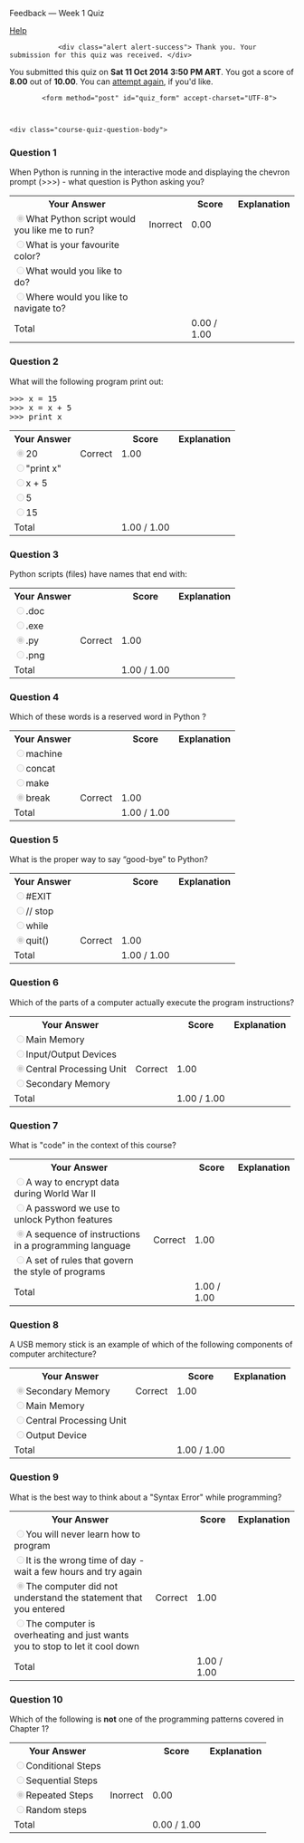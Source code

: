 Feedback — Week 1 Quiz  </span>
  
  <a class="coursera-reporter-link" title="Click here if you're experiencing technical problems or found errors in the course materials." target="_blank" href="https://class.coursera.org/pythonlearn-003/help/quizzes?url=https%3A%2F%2Fclass.coursera.org%2Fpythonlearn-003%2Fquiz%2Ffeedback%3Fsig_reload%3D1%26submission_id%3D17270">
     Help
  </a>
</h2>


<a data-coursera-admin-helpwidget-link="" rel="help" href="https://class.coursera.org/mooc/help/quiz" title="Quiz documentation" style="display:none;">Learn more</a>




                <div class="alert alert-success"> Thank you. Your submission for this quiz was received. </div>
    


<p class="course-quiz-feedback"> You submitted this quiz on <strong>Sat 11 Oct 2014  3:50 PM ART</strong>. You got a score of <strong>8.00</strong> out of <strong>10.00</strong>. You can <a href="https://class.coursera.org/pythonlearn-003/quiz/start?quiz_id=221">attempt again</a>, if you'd like.</p>


            <form method="post" id="quiz_form" accept-charset="UTF-8">
    
    
    
    <div class="course-quiz-question-body">
<h3 class="course-quiz-question-number">Question 1</h3>
<div dir="auto" class="course-quiz-question-text">When Python is running in the interactive mode and displaying the chevron prompt (&gt;&gt;&gt;) - what question is Python asking you?
</div>
<div dir="auto" class="course-quiz-options"></div>
<table class="table">
<tbody><tr>
<th>Your Answer</th>
<th></th>
<th>Score</th>
<th>Explanation</th>
</tr>
<tr data-randomizable-option="data-randomizable-option">
<td class="course-quiz-student-answer" dir="auto">
<input dir="auto" class="course-quiz-input" name="answer[e131c20d3fe435dd804701063744e096][]" id="gensym_54397c1de9f9a" value="51542d1050c3ba9dd943f34a65f72baa" checked="" disabled="" type="radio">What Python script would you like me to run?</td>
<td><span class="course-quiz-answer-incorrect" title="Incorrect" alt="Incorrect"><span class="icon-remove" alt="Incorrect"><span class="accessible-text-for-reader">Inorrect</span></span></span></td>
<td>0.00</td>
<td></td>
</tr>
<tr data-randomizable-option="data-randomizable-option">
<td class="course-quiz-student-answer" dir="auto">
<input dir="auto" class="course-quiz-input" name="answer[e131c20d3fe435dd804701063744e096][]" id="gensym_54397c1deadf3" value="02e4ad999eff6009106059dc7fc2268b" disabled="" type="radio">What is your favourite color?</td>
<td></td>
<td></td>
<td></td>
</tr>
<tr data-randomizable-option="data-randomizable-option">
<td class="course-quiz-student-answer" dir="auto">
<input dir="auto" class="course-quiz-input" name="answer[e131c20d3fe435dd804701063744e096][]" id="gensym_54397c1deb6d6" value="ca8abadec5a89633fdf48818d1578409" disabled="" type="radio">What would you like to do?</td>
<td></td>
<td></td>
<td></td>
</tr>
<tr data-randomizable-option="data-randomizable-option">
<td class="course-quiz-student-answer" dir="auto">
<input dir="auto" class="course-quiz-input" name="answer[e131c20d3fe435dd804701063744e096][]" id="gensym_54397c1debf1c" value="c46baedf431eb36eaa63889171fd3ff7" disabled="" type="radio">Where would you like to navigate to?</td>
<td></td>
<td></td>
<td></td>
</tr>
<tr>
<td>Total</td>
<td></td>
<td>0.00 / 1.00</td>
<td></td>
</tr>
</tbody></table>
</div><div class="course-quiz-question-body">
<h3 class="course-quiz-question-number">Question 2</h3>
<div dir="auto" class="course-quiz-question-text">What will the following program print out:
<pre>&gt;&gt;&gt; x = 15
&gt;&gt;&gt; x = x + 5
&gt;&gt;&gt; print x
</pre>
</div>
<div dir="auto" class="course-quiz-options"></div>
<table class="table">
<tbody><tr>
<th>Your Answer</th>
<th></th>
<th>Score</th>
<th>Explanation</th>
</tr>
<tr data-randomizable-option="data-randomizable-option">
<td class="course-quiz-student-answer" dir="auto">
<input dir="auto" class="course-quiz-input" name="answer[1d3ffa6ef020fa9956b1e5b15b64e418][]" id="gensym_54397c1defd86" value="ecec5f0cbeac40521a3aeef66e0c7ef9" checked="" disabled="" type="radio">20</td>
<td><span class="course-quiz-answer-correct" title="Correct" alt="Correct"><span class="icon-ok" alt="Correct"><span class="accessible-text-for-reader">Correct</span></span></span></td>
<td>1.00</td>
<td></td>
</tr>
<tr data-randomizable-option="data-randomizable-option">
<td class="course-quiz-student-answer" dir="auto">
<input dir="auto" class="course-quiz-input" name="answer[1d3ffa6ef020fa9956b1e5b15b64e418][]" id="gensym_54397c1df0c7d" value="5f69d3a98da6cc62897da54de2c8cc35" disabled="" type="radio">"print x"</td>
<td></td>
<td></td>
<td></td>
</tr>
<tr data-randomizable-option="data-randomizable-option">
<td class="course-quiz-student-answer" dir="auto">
<input dir="auto" class="course-quiz-input" name="answer[1d3ffa6ef020fa9956b1e5b15b64e418][]" id="gensym_54397c1df14bb" value="f3260554daa9444e676ce70e55857198" disabled="" type="radio">x + 5</td>
<td></td>
<td></td>
<td></td>
</tr>
<tr data-randomizable-option="data-randomizable-option">
<td class="course-quiz-student-answer" dir="auto">
<input dir="auto" class="course-quiz-input" name="answer[1d3ffa6ef020fa9956b1e5b15b64e418][]" id="gensym_54397c1df1cc2" value="44ba1de7d7c009a8a29db8109fb16cfe" disabled="" type="radio">5</td>
<td></td>
<td></td>
<td></td>
</tr>
<tr data-randomizable-option="data-randomizable-option">
<td class="course-quiz-student-answer" dir="auto">
<input dir="auto" class="course-quiz-input" name="answer[1d3ffa6ef020fa9956b1e5b15b64e418][]" id="gensym_54397c1df24fd" value="6087bb614753d7d36fd5a008e65cb2f9" disabled="" type="radio">15</td>
<td></td>
<td></td>
<td></td>
</tr>
<tr>
<td>Total</td>
<td></td>
<td>1.00 / 1.00</td>
<td></td>
</tr>
</tbody></table>
</div><div class="course-quiz-question-body">
<h3 class="course-quiz-question-number">Question 3</h3>
<div dir="auto" class="course-quiz-question-text">Python scripts (files) have names that end with:</div>
<div dir="auto" class="course-quiz-options"></div>
<table class="table">
<tbody><tr>
<th>Your Answer</th>
<th></th>
<th>Score</th>
<th>Explanation</th>
</tr>
<tr data-randomizable-option="data-randomizable-option">
<td class="course-quiz-student-answer" dir="auto">
<input dir="auto" class="course-quiz-input" name="answer[5e5e186bf083d262cf99ed9d149f1ba5][]" id="gensym_54397c1e025f3" value="0f890b11e05bfc9c4dba2bc15949636d" disabled="" type="radio">.doc</td>
<td></td>
<td></td>
<td></td>
</tr>
<tr data-randomizable-option="data-randomizable-option">
<td class="course-quiz-student-answer" dir="auto">
<input dir="auto" class="course-quiz-input" name="answer[5e5e186bf083d262cf99ed9d149f1ba5][]" id="gensym_54397c1e02e18" value="f2bfac7e097752e4fe52708c5a432bc4" disabled="" type="radio">.exe</td>
<td></td>
<td></td>
<td></td>
</tr>
<tr data-randomizable-option="data-randomizable-option">
<td class="course-quiz-student-answer" dir="auto">
<input dir="auto" class="course-quiz-input" name="answer[5e5e186bf083d262cf99ed9d149f1ba5][]" id="gensym_54397c1e036f2" value="29227c4db665a013ff648eada9ee8533" checked="" disabled="" type="radio">.py</td>
<td><span class="course-quiz-answer-correct" title="Correct" alt="Correct"><span class="icon-ok" alt="Correct"><span class="accessible-text-for-reader">Correct</span></span></span></td>
<td>1.00</td>
<td></td>
</tr>
<tr data-randomizable-option="data-randomizable-option">
<td class="course-quiz-student-answer" dir="auto">
<input dir="auto" class="course-quiz-input" name="answer[5e5e186bf083d262cf99ed9d149f1ba5][]" id="gensym_54397c1e045f4" value="cce71264c085ddc30ca5fcaf58256c46" disabled="" type="radio">.png</td>
<td></td>
<td></td>
<td></td>
</tr>
<tr>
<td>Total</td>
<td></td>
<td>1.00 / 1.00</td>
<td></td>
</tr>
</tbody></table>
</div><div class="course-quiz-question-body">
<h3 class="course-quiz-question-number">Question 4</h3>
<div dir="auto" class="course-quiz-question-text">Which of these words is a reserved word in Python ?</div>
<div dir="auto" class="course-quiz-options"></div>
<table class="table">
<tbody><tr>
<th>Your Answer</th>
<th></th>
<th>Score</th>
<th>Explanation</th>
</tr>
<tr data-randomizable-option="data-randomizable-option">
<td class="course-quiz-student-answer" dir="auto">
<input dir="auto" class="course-quiz-input" name="answer[dc570457fd303514c236eacae0682d0f][]" id="gensym_54397c1e084f9" value="6d2cbeb863a348da189622a081f0834a" disabled="" type="radio">machine</td>
<td></td>
<td></td>
<td></td>
</tr>
<tr data-randomizable-option="data-randomizable-option">
<td class="course-quiz-student-answer" dir="auto">
<input dir="auto" class="course-quiz-input" name="answer[dc570457fd303514c236eacae0682d0f][]" id="gensym_54397c1e08f45" value="166420350890fc573b250ed8685449f5" disabled="" type="radio">concat</td>
<td></td>
<td></td>
<td></td>
</tr>
<tr data-randomizable-option="data-randomizable-option">
<td class="course-quiz-student-answer" dir="auto">
<input dir="auto" class="course-quiz-input" name="answer[dc570457fd303514c236eacae0682d0f][]" id="gensym_54397c1e097aa" value="d954736ff39b22f08be23cb033dba1e1" disabled="" type="radio">make</td>
<td></td>
<td></td>
<td></td>
</tr>
<tr data-randomizable-option="data-randomizable-option">
<td class="course-quiz-student-answer" dir="auto">
<input dir="auto" class="course-quiz-input" name="answer[dc570457fd303514c236eacae0682d0f][]" id="gensym_54397c1e0a0d8" value="cccb49df819914d592e5010f58a6d9a8" checked="" disabled="" type="radio">break</td>
<td><span class="course-quiz-answer-correct" title="Correct" alt="Correct"><span class="icon-ok" alt="Correct"><span class="accessible-text-for-reader">Correct</span></span></span></td>
<td>1.00</td>
<td></td>
</tr>
<tr>
<td>Total</td>
<td></td>
<td>1.00 / 1.00</td>
<td></td>
</tr>
</tbody></table>
</div><div class="course-quiz-question-body">
<h3 class="course-quiz-question-number">Question 5</h3>
<div dir="auto" class="course-quiz-question-text">What is the proper way to say “good-bye” to Python?</div>
<div dir="auto" class="course-quiz-options"></div>
<table class="table">
<tbody><tr>
<th>Your Answer</th>
<th></th>
<th>Score</th>
<th>Explanation</th>
</tr>
<tr data-randomizable-option="data-randomizable-option">
<td class="course-quiz-student-answer" dir="auto">
<input dir="auto" class="course-quiz-input" name="answer[267a50a9a5d965c5b86e9df7a3037793][]" id="gensym_54397c1e0e272" value="a885954e0594f534f82b2513daa12796" disabled="" type="radio">#EXIT
</td>
<td></td>
<td></td>
<td></td>
</tr>
<tr data-randomizable-option="data-randomizable-option">
<td class="course-quiz-student-answer" dir="auto">
<input dir="auto" class="course-quiz-input" name="answer[267a50a9a5d965c5b86e9df7a3037793][]" id="gensym_54397c1e0eb6f" value="07365b2e4a09da09dff41758b04b4b86" disabled="" type="radio">// stop
</td>
<td></td>
<td></td>
<td></td>
</tr>
<tr data-randomizable-option="data-randomizable-option">
<td class="course-quiz-student-answer" dir="auto">
<input dir="auto" class="course-quiz-input" name="answer[267a50a9a5d965c5b86e9df7a3037793][]" id="gensym_54397c1e0f531" value="c6d6908bbd79060d79dd4844e3b7d71f" disabled="" type="radio">while</td>
<td></td>
<td></td>
<td></td>
</tr>
<tr data-randomizable-option="data-randomizable-option">
<td class="course-quiz-student-answer" dir="auto">
<input dir="auto" class="course-quiz-input" name="answer[267a50a9a5d965c5b86e9df7a3037793][]" id="gensym_54397c1e0feae" value="e83a88ace82ff6c79cf5a69792980442" checked="" disabled="" type="radio">quit()</td>
<td><span class="course-quiz-answer-correct" title="Correct" alt="Correct"><span class="icon-ok" alt="Correct"><span class="accessible-text-for-reader">Correct</span></span></span></td>
<td>1.00</td>
<td></td>
</tr>
<tr>
<td>Total</td>
<td></td>
<td>1.00 / 1.00</td>
<td></td>
</tr>
</tbody></table>
</div><div class="course-quiz-question-body">
<h3 class="course-quiz-question-number">Question 6</h3>
<div dir="auto" class="course-quiz-question-text">Which of the parts of a computer actually execute the program instructions?</div>
<div dir="auto" class="course-quiz-options"></div>
<table class="table">
<tbody><tr>
<th>Your Answer</th>
<th></th>
<th>Score</th>
<th>Explanation</th>
</tr>
<tr data-randomizable-option="data-randomizable-option">
<td class="course-quiz-student-answer" dir="auto">
<input dir="auto" class="course-quiz-input" name="answer[fae43a3af55ebc0d44154bc74986d836][]" id="gensym_54397c1e14132" value="129b4a1c1c6c629a55be4a79ac91f520" disabled="" type="radio">Main Memory</td>
<td></td>
<td></td>
<td></td>
</tr>
<tr data-randomizable-option="data-randomizable-option">
<td class="course-quiz-student-answer" dir="auto">
<input dir="auto" class="course-quiz-input" name="answer[fae43a3af55ebc0d44154bc74986d836][]" id="gensym_54397c1e14a24" value="ca1dc7835d38b5195c1ffcbbf2f444b7" disabled="" type="radio">Input/Output Devices</td>
<td></td>
<td></td>
<td></td>
</tr>
<tr data-randomizable-option="data-randomizable-option">
<td class="course-quiz-student-answer" dir="auto">
<input dir="auto" class="course-quiz-input" name="answer[fae43a3af55ebc0d44154bc74986d836][]" id="gensym_54397c1e152a5" value="36fe92a2884040c77ea79fed75717142" checked="" disabled="" type="radio">Central Processing Unit</td>
<td><span class="course-quiz-answer-correct" title="Correct" alt="Correct"><span class="icon-ok" alt="Correct"><span class="accessible-text-for-reader">Correct</span></span></span></td>
<td>1.00</td>
<td></td>
</tr>
<tr data-randomizable-option="data-randomizable-option">
<td class="course-quiz-student-answer" dir="auto">
<input dir="auto" class="course-quiz-input" name="answer[fae43a3af55ebc0d44154bc74986d836][]" id="gensym_54397c1e163e6" value="de91289cd48fe21d4e41fbfc34bdbd1f" disabled="" type="radio">Secondary Memory</td>
<td></td>
<td></td>
<td></td>
</tr>
<tr>
<td>Total</td>
<td></td>
<td>1.00 / 1.00</td>
<td></td>
</tr>
</tbody></table>
</div><div class="course-quiz-question-body">
<h3 class="course-quiz-question-number">Question 7</h3>
<div dir="auto" class="course-quiz-question-text">What is "code" in the context of this course?</div>
<div dir="auto" class="course-quiz-options"></div>
<table class="table">
<tbody><tr>
<th>Your Answer</th>
<th></th>
<th>Score</th>
<th>Explanation</th>
</tr>
<tr data-randomizable-option="data-randomizable-option">
<td class="course-quiz-student-answer" dir="auto">
<input dir="auto" class="course-quiz-input" name="answer[42066d8630419bf678a7e438dd14d8c0][]" id="gensym_54397c1e19c16" value="401f5f67ae32279c8439cf50a6cce316" disabled="" type="radio">A way to encrypt data during World War II</td>
<td></td>
<td></td>
<td></td>
</tr>
<tr data-randomizable-option="data-randomizable-option">
<td class="course-quiz-student-answer" dir="auto">
<input dir="auto" class="course-quiz-input" name="answer[42066d8630419bf678a7e438dd14d8c0][]" id="gensym_54397c1e1a499" value="53f2d5df35884c1df40e3ca8256801ff" disabled="" type="radio">A password we use to unlock Python features</td>
<td></td>
<td></td>
<td></td>
</tr>
<tr data-randomizable-option="data-randomizable-option">
<td class="course-quiz-student-answer" dir="auto">
<input dir="auto" class="course-quiz-input" name="answer[42066d8630419bf678a7e438dd14d8c0][]" id="gensym_54397c1e1ad23" value="e20a946a49f621dd0da2468c2c3a7451" checked="" disabled="" type="radio">A sequence of instructions in a programming language</td>
<td><span class="course-quiz-answer-correct" title="Correct" alt="Correct"><span class="icon-ok" alt="Correct"><span class="accessible-text-for-reader">Correct</span></span></span></td>
<td>1.00</td>
<td></td>
</tr>
<tr data-randomizable-option="data-randomizable-option">
<td class="course-quiz-student-answer" dir="auto">
<input dir="auto" class="course-quiz-input" name="answer[42066d8630419bf678a7e438dd14d8c0][]" id="gensym_54397c1e1ba17" value="bfcb6eb0435241261107b8d7b666d68b" disabled="" type="radio">A set of rules that govern the style of programs</td>
<td></td>
<td></td>
<td></td>
</tr>
<tr>
<td>Total</td>
<td></td>
<td>1.00 / 1.00</td>
<td></td>
</tr>
</tbody></table>
</div><div class="course-quiz-question-body">
<h3 class="course-quiz-question-number">Question 8</h3>
<div dir="auto" class="course-quiz-question-text">A USB memory stick is an example of which of the following components of computer architecture?</div>
<div dir="auto" class="course-quiz-options"></div>
<table class="table">
<tbody><tr>
<th>Your Answer</th>
<th></th>
<th>Score</th>
<th>Explanation</th>
</tr>
<tr data-randomizable-option="data-randomizable-option">
<td class="course-quiz-student-answer" dir="auto">
<input dir="auto" class="course-quiz-input" name="answer[f70dbda3a9005a2d9be50cf34d27ba72][]" id="gensym_54397c1e1fd97" value="7eb6f1c5bfac79af473029d5243ecef8" checked="" disabled="" type="radio">Secondary Memory</td>
<td><span class="course-quiz-answer-correct" title="Correct" alt="Correct"><span class="icon-ok" alt="Correct"><span class="accessible-text-for-reader">Correct</span></span></span></td>
<td>1.00</td>
<td></td>
</tr>
<tr data-randomizable-option="data-randomizable-option">
<td class="course-quiz-student-answer" dir="auto">
<input dir="auto" class="course-quiz-input" name="answer[f70dbda3a9005a2d9be50cf34d27ba72][]" id="gensym_54397c1e20e38" value="0beac064e0e0b477862f52e19d77565d" disabled="" type="radio">Main Memory</td>
<td></td>
<td></td>
<td></td>
</tr>
<tr data-randomizable-option="data-randomizable-option">
<td class="course-quiz-student-answer" dir="auto">
<input dir="auto" class="course-quiz-input" name="answer[f70dbda3a9005a2d9be50cf34d27ba72][]" id="gensym_54397c1e2177e" value="d1f7573f4b5b93f07cf427a14d9ec9b7" disabled="" type="radio">Central Processing Unit</td>
<td></td>
<td></td>
<td></td>
</tr>
<tr data-randomizable-option="data-randomizable-option">
<td class="course-quiz-student-answer" dir="auto">
<input dir="auto" class="course-quiz-input" name="answer[f70dbda3a9005a2d9be50cf34d27ba72][]" id="gensym_54397c1e21fe2" value="ed02797740e154e309a12790e144ef87" disabled="" type="radio">Output Device</td>
<td></td>
<td></td>
<td></td>
</tr>
<tr>
<td>Total</td>
<td></td>
<td>1.00 / 1.00</td>
<td></td>
</tr>
</tbody></table>
</div><div class="course-quiz-question-body">
<h3 class="course-quiz-question-number">Question 9</h3>
<div dir="auto" class="course-quiz-question-text">What is the best way to think about a "Syntax Error" while programming?</div>
<div dir="auto" class="course-quiz-options"></div>
<table class="table">
<tbody><tr>
<th>Your Answer</th>
<th></th>
<th>Score</th>
<th>Explanation</th>
</tr>
<tr data-randomizable-option="data-randomizable-option">
<td class="course-quiz-student-answer" dir="auto">
<input dir="auto" class="course-quiz-input" name="answer[29d07aea6ccc983243dd42e1edcbc23c][]" id="gensym_54397c1e25d38" value="34272d3ae3976978c83ab5b24da31500" disabled="" type="radio">You will never learn how to program</td>
<td></td>
<td></td>
<td></td>
</tr>
<tr data-randomizable-option="data-randomizable-option">
<td class="course-quiz-student-answer" dir="auto">
<input dir="auto" class="course-quiz-input" name="answer[29d07aea6ccc983243dd42e1edcbc23c][]" id="gensym_54397c1e26617" value="69717ac84c7d54d67108e49da19a3c47" disabled="" type="radio">It is the wrong time of day - wait a few hours and try again</td>
<td></td>
<td></td>
<td></td>
</tr>
<tr data-randomizable-option="data-randomizable-option">
<td class="course-quiz-student-answer" dir="auto">
<input dir="auto" class="course-quiz-input" name="answer[29d07aea6ccc983243dd42e1edcbc23c][]" id="gensym_54397c1e26ea9" value="69a77da90a95340a61c53c3e89d8768b" checked="" disabled="" type="radio">The computer did not understand the statement that you entered</td>
<td><span class="course-quiz-answer-correct" title="Correct" alt="Correct"><span class="icon-ok" alt="Correct"><span class="accessible-text-for-reader">Correct</span></span></span></td>
<td>1.00</td>
<td></td>
</tr>
<tr data-randomizable-option="data-randomizable-option">
<td class="course-quiz-student-answer" dir="auto">
<input dir="auto" class="course-quiz-input" name="answer[29d07aea6ccc983243dd42e1edcbc23c][]" id="gensym_54397c1e27d9e" value="dbce44ce6545e7b723e54ea9bb4722b9" disabled="" type="radio">The computer is overheating and just wants you to stop to let it cool down</td>
<td></td>
<td></td>
<td></td>
</tr>
<tr>
<td>Total</td>
<td></td>
<td>1.00 / 1.00</td>
<td></td>
</tr>
</tbody></table>
</div><div class="course-quiz-question-body">
<h3 class="course-quiz-question-number">Question 10</h3>
<div dir="auto" class="course-quiz-question-text">Which of the following is <b>not</b> one of the programming patterns covered in Chapter 1?</div>
<div dir="auto" class="course-quiz-options"></div>
<table class="table">
<tbody><tr>
<th>Your Answer</th>
<th></th>
<th>Score</th>
<th>Explanation</th>
</tr>
<tr data-randomizable-option="data-randomizable-option">
<td class="course-quiz-student-answer" dir="auto">
<input dir="auto" class="course-quiz-input" name="answer[3107dab43f66ff516f557e0fce16b479][]" id="gensym_54397c1e2befc" value="5e4c89fc62fabfcc9f8505e9ef5f3a9b" disabled="" type="radio">Conditional Steps</td>
<td></td>
<td></td>
<td></td>
</tr>
<tr data-randomizable-option="data-randomizable-option">
<td class="course-quiz-student-answer" dir="auto">
<input dir="auto" class="course-quiz-input" name="answer[3107dab43f66ff516f557e0fce16b479][]" id="gensym_54397c1e2c7ac" value="97d5a7ea5e89b2d667884e38356494e8" disabled="" type="radio">Sequential Steps</td>
<td></td>
<td></td>
<td></td>
</tr>
<tr data-randomizable-option="data-randomizable-option">
<td class="course-quiz-student-answer" dir="auto">
<input dir="auto" class="course-quiz-input" name="answer[3107dab43f66ff516f557e0fce16b479][]" id="gensym_54397c1e2d13a" value="d60961639e67f6e52ee5bf0bc4c470c6" checked="" disabled="" type="radio">Repeated Steps</td>
<td><span class="course-quiz-answer-incorrect" title="Incorrect" alt="Incorrect"><span class="icon-remove" alt="Incorrect"><span class="accessible-text-for-reader">Inorrect</span></span></span></td>
<td>0.00</td>
<td></td>
</tr>
<tr data-randomizable-option="data-randomizable-option">
<td class="course-quiz-student-answer" dir="auto">
<input dir="auto" class="course-quiz-input" name="answer[3107dab43f66ff516f557e0fce16b479][]" id="gensym_54397c1e2e1e8" value="82d8acff514933da6fea85ec156d6be2" disabled="" type="radio">Random steps</td>
<td></td>
<td></td>
<td></td>
</tr>
<tr>
<td>Total</td>
<td></td>
<td>0.00 / 1.00</td>

